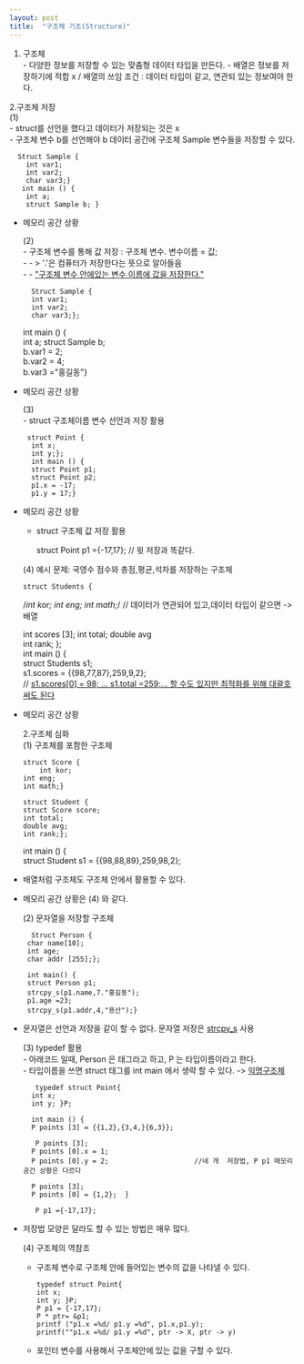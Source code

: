 ```yaml
---
layout: post
title:  "구조체 기초(Structure)"
---
```

  1. 구조체  
    - 다양한 정보를 저장할 수 있는 맞춤형 데이터 타입을 만든다. 
    - 배열은 정보를 저장하기에 적합 x / 배열의 쓰임 조건 : 데이터 타입이 같고, 연관되 있는 정보여야 한다.    
    
  2.구조체 저장   
    (1)  
      - struct를 선언을 했다고 데이터가 저장되는 것은 x   
      - 구조체 변수 b를 선언해야 b 데이터 공간에 구조체 Sample 변수들을 저장할 수 있다.

      Struct Sample {  
        int var1;
        int var2;
        char var3;}  
       int main () {  
        int a;
        struct Sample b; }  
         
- 메모리 공간 상황  




  
    (2)   
      - 구조체 변수를 통해 값 저장 : 구조체 변수. 변수이름 = 값;   
      - - > '.'은 컴퓨터가 저장한다는 뜻으로 알아들음    
      - - <u>"구조체 변수 안에있는 변수 이름에 값을 저장한다."</u>

        Struct Sample {  
        int var1;
        int var2;
        char var3;};  
   int main () {  
     int a;
     struct Sample b;  
     b.var1 = 2;   
     b.var2 = 4;  
     b.var3 ="홍길동"}    
         
- 메모리 공간 상황  



   
    (3)  
      - struct 구조체이름 변수 선언과 저장 활용
  
       struct Point {  
        int x;  
        int y;};  
        int main () {  
        struct Point p1;
        struct Point p2;      
        p1.x = -17;  
        p1.y = 17;}  

- 메모리 공간 상황     
  
    - struct 구조체 값 저장 활용  
      
      struct Point p1 ={-17,17}; // 윗 저장과 똑같다.  
  
    (4) 예시 문제: 국영수 점수와 총점,평균,석차를 저장하는 구조체   
  
      struct Students {  
    /*int kor;
    int eng;
    int math;*/            // 데이터가 연관되어 있고,데이터 타입이 같으면 -> 배열
    
    int scores [3];
    int total;
    double avg  
    int rank; };  
    int main () {  
    struct Students s1;  
    s1.scores = {{98,77,87},259,9,2};  
    // <u>s1.scores[0] = 98; ...   s1.total =259;... 할 수도 있지만 최적화를 위해 대괄호 써도 된다</u>  
      
- 메모리 공간 상황   
  
  2.구조체 심화  
    (1) 구조체를 포함한 구조체   
  
      struct Score {  
          int kor;  
      int eng;  
      int math;}    
  
      struct Student {  
      struct Score score;  
      int total;  
      double avg;  
      int rank;};  
    
  int main () {  
  struct Student s1 = {{98,88,89},259,98,2};  
    
 - 배열처럼 구조체도 구조체 안에서 활용할 수 있다.  
 - 메모리 공간 상황은 (4) 와 같다.    
   
    (2) 문자열을 저장할 구조체  
     
         Struct Person {  
        char name[10];  
        int age;  
        char addr [255];};
       
        int main() {  
        struct Person p1;  
        strcpy_s(p1.name,7."홍길동");  
        p1.age =23;  
        strcpy_s(p1.addr,4,"용산");}  
      
- 문자열은 선언과 저장을 같이 할 수 없다. 문자열 저장은 <u>strcpy_s</u> 사용  
  
    (3) typedef 활용  
      - 아래코드 일때, Person 은 태그라고 하고, P 는 타입이름이라고 한다.  
      - 타입이름을 쓰면 struct 태그를 int main 에서 생략 할 수 있다. -> <u>익명구조체</u>
        
         typedef struct Point{  
        int x;  
        int y; }P;  
       
        int main () {
        P points [3] = {{1,2},{3,4,}{6,3}};  
     
         P points [3];
        P points [0].x = 1;  
        P points [0].y = 2;                     //네 개  저장법, P p1 매모리 공간 상황은 다르다 
       
        P points [3];
        P points [0] = {1,2};  }  
       
         P p1 ={-17,17};
      
- 저장법 모양은 달라도 할 수 있는 방법은 매우 많다.  
  
  (4) 구조체의 역참조  
    - 구조체 변수로 구조체 안에 들어있는 변수의 값을 나타낼 수 있다.  
        
          typedef struct Point{  
          int x;  
          int y; }P;   
          P p1 = {-17,17};  
          P * ptr= &p1;
          printf ("p1.x =%d/ p1.y =%d", p1.x,p1.y);  
          printf(""p1.x =%d/ p1.y =%d", ptr -> X, ptr -> y)   
        
  - 포인터 변수를 사용해서 구조체안에 있는 값을 구할 수 있다.

     
     
     
     



    
